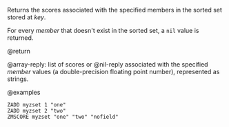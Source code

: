 Returns the scores associated with the specified members in the sorted set stored at _key_.

For every _member_ that doesn't exist in the sorted set, a `nil` value is returned.

@return

@array-reply: list of scores or @nil-reply associated with the specified _member_ values (a double-precision floating point number), represented as strings.

@examples

```cli
ZADD myzset 1 "one"
ZADD myzset 2 "two"
ZMSCORE myzset "one" "two" "nofield"
```
